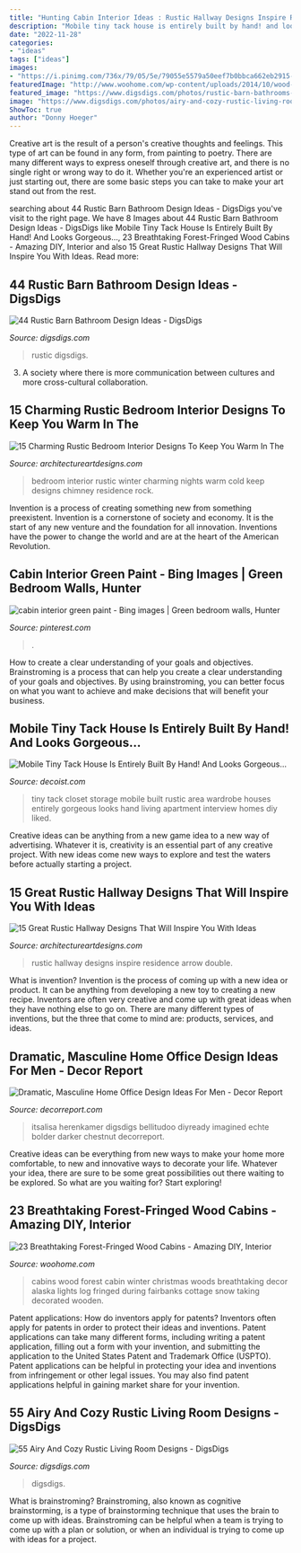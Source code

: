 ```yaml
---
title: "Hunting Cabin Interior Ideas : Rustic Hallway Designs Inspire Residence Arrow Double"
description: "Mobile tiny tack house is entirely built by hand! and looks gorgeous…"
date: "2022-11-28"
categories:
- "ideas"
tags: ["ideas"]
images:
- "https://i.pinimg.com/736x/79/05/5e/79055e5579a50eef7b0bbca662eb2915--cabin-interiors-cabin-ideas.jpg"
featuredImage: "http://www.woohome.com/wp-content/uploads/2014/10/wood-cabin-19.jpg"
featured_image: "https://www.digsdigs.com/photos/rustic-barn-bathrooms-24.jpg"
image: "https://www.digsdigs.com/photos/airy-and-cozy-rustic-living-room-designs-44-554x831.jpg"
ShowToc: true
author: "Donny Hoeger"
---
```



Creative art is the result of a person's creative thoughts and feelings. This type of art can be found in any form, from painting to poetry. There are many different ways to express oneself through creative art, and there is no single right or wrong way to do it. Whether you're an experienced artist or just starting out, there are some basic steps you can take to make your art stand out from the rest.

	

		
searching about 44 Rustic Barn Bathroom Design Ideas - DigsDigs you've visit to the right page. We have 8 Images about 44 Rustic Barn Bathroom Design Ideas - DigsDigs like Mobile Tiny Tack House Is Entirely Built By Hand! And Looks Gorgeous…, 23 Breathtaking Forest-Fringed Wood Cabins - Amazing DIY, Interior and also 15 Great Rustic Hallway Designs That Will Inspire You With Ideas. Read more:
		
    
## 44 Rustic Barn Bathroom Design Ideas - DigsDigs

<img loading=lazy src="https://www.digsdigs.com/photos/rustic-barn-bathrooms-24.jpg" onerror="this.onerror=null;this.src='https://tse4.mm.bing.net/th?id=OIP.Y-A_K9W2m1BB1KgIU65edgAAAA&amp;pid=15.1';" alt="44 Rustic Barn Bathroom Design Ideas - DigsDigs">

_Source: digsdigs.com_

>rustic digsdigs. 

	

3. A society where there is more communication between cultures and more cross-cultural collaboration. 

    
## 15 Charming Rustic Bedroom Interior Designs To Keep You Warm In The

<img loading=lazy src="https://www.architectureartdesigns.com/wp-content/uploads/2014/12/15-Charming-Rustic-Bedroom-Interior-Designs-To-Keep-You-Warm-In-The-Cold-Winter-Nights-267-630x420.jpg" onerror="this.onerror=null;this.src='https://tse1.mm.bing.net/th?id=OIP.iw4UV6F5LCHaXL5zi66xLwHaE8&amp;pid=15.1';" alt="15 Charming Rustic Bedroom Interior Designs To Keep You Warm In The">

_Source: architectureartdesigns.com_

>bedroom interior rustic winter charming nights warm cold keep designs chimney residence rock. 

	

Invention is a process of creating something new from something preexistent. Invention is a cornerstone of society and economy. It is the start of any new venture and the foundation for all innovation. Inventions have the power to change the world and are at the heart of the American Revolution.

    
## Cabin Interior Green Paint - Bing Images | Green Bedroom Walls, Hunter

<img loading=lazy src="https://i.pinimg.com/736x/79/05/5e/79055e5579a50eef7b0bbca662eb2915--cabin-interiors-cabin-ideas.jpg" onerror="this.onerror=null;this.src='https://tse1.mm.bing.net/th?id=OIP.IB6RZsQ9obyvZ8CZyoFT1gAAAA&amp;pid=15.1';" alt="cabin interior green paint - Bing images | Green bedroom walls, Hunter">

_Source: pinterest.com_

>. 

	

How to create a clear understanding of your goals and objectives.
Brainstroming is a process that can help you create a clear understanding of your goals and objectives. By using brainstroming, you can better focus on what you want to achieve and make decisions that will benefit your business.

    
## Mobile Tiny Tack House Is Entirely Built By Hand! And Looks Gorgeous…

<img loading=lazy src="http://cdn.decoist.com/wp-content/uploads/2013/12/savvy-wardrobe-and-storage-area.jpg" onerror="this.onerror=null;this.src='https://tse1.mm.bing.net/th?id=OIP.ORIx8ZAGSYw-A-dzECaWmQHaLI&amp;pid=15.1';" alt="Mobile Tiny Tack House Is Entirely Built By Hand! And Looks Gorgeous…">

_Source: decoist.com_

>tiny tack closet storage mobile built rustic area wardrobe houses entirely gorgeous looks hand living apartment interview homes diy liked. 

	

Creative ideas can be anything from a new game idea to a new way of advertising. Whatever it is, creativity is an essential part of any creative project. With new ideas come new ways to explore and test the waters before actually starting a project.

    
## 15 Great Rustic Hallway Designs That Will Inspire You With Ideas

<img loading=lazy src="https://www.architectureartdesigns.com/wp-content/uploads/2016/09/15-Great-Rustic-Hallway-Designs-That-Will-Inspire-You-With-Ideas-4.jpg" onerror="this.onerror=null;this.src='https://tse3.mm.bing.net/th?id=OIP.WainB6-xbWySwCfDCKxknAHaLH&amp;pid=15.1';" alt="15 Great Rustic Hallway Designs That Will Inspire You With Ideas">

_Source: architectureartdesigns.com_

>rustic hallway designs inspire residence arrow double. 

	

What is invention?
Invention is the process of coming up with a new idea or product. It can be anything from developing a new toy to creating a new recipe. Inventors are often very creative and come up with great ideas when they have nothing else to go on. There are many different types of inventions, but the three that come to mind are: products, services, and ideas.

    
## Dramatic, Masculine Home Office Design Ideas For Men - Decor Report

<img loading=lazy src="http://www.decorreport.com/images/20/07/36af83b82f2571e4bdf1ba233d4c906c.jpg" onerror="this.onerror=null;this.src='https://tse2.mm.bing.net/th?id=OIP.lHoE8yaC95c9dgQMYcFR-QHaJR&amp;pid=15.1';" alt="Dramatic, Masculine Home Office Design Ideas For Men - Decor Report">

_Source: decorreport.com_

>itsalisa herenkamer digsdigs bellitudoo diyready imagined echte bolder darker chestnut decorreport. 

	

Creative ideas can be everything from new ways to make your home more comfortable, to new and innovative ways to decorate your life. Whatever your idea, there are sure to be some great possibilities out there waiting to be explored. So what are you waiting for? Start exploring!

    
## 23 Breathtaking Forest-Fringed Wood Cabins - Amazing DIY, Interior

<img loading=lazy src="http://www.woohome.com/wp-content/uploads/2014/10/wood-cabin-19.jpg" onerror="this.onerror=null;this.src='https://tse1.mm.bing.net/th?id=OIP.tlM6OiNCTtCB3HaF82cDWQHaLH&amp;pid=15.1';" alt="23 Breathtaking Forest-Fringed Wood Cabins - Amazing DIY, Interior">

_Source: woohome.com_

>cabins wood forest cabin winter christmas woods breathtaking decor alaska lights log fringed during fairbanks cottage snow taking decorated wooden. 

	

Patent applications: How do inventors apply for patents?
Inventors often apply for patents in order to protect their ideas and inventions. Patent applications can take many different forms, including writing a patent application, filling out a form with your invention, and submitting the application to the United States Patent and Trademark Office (USPTO). 
Patent applications can be helpful in protecting your idea and inventions from infringement or other legal issues. You may also find patent applications helpful in gaining market share for your invention.

    
## 55 Airy And Cozy Rustic Living Room Designs - DigsDigs

<img loading=lazy src="https://www.digsdigs.com/photos/airy-and-cozy-rustic-living-room-designs-44-554x831.jpg" onerror="this.onerror=null;this.src='https://tse1.mm.bing.net/th?id=OIP.nZ9Ii-lLtJ90hzSmSOwe_wHaLH&amp;pid=15.1';" alt="55 Airy And Cozy Rustic Living Room Designs - DigsDigs">

_Source: digsdigs.com_

>digsdigs. 

	

What is brainstroming?
Brainstroming, also known as cognitive brainstorming, is a type of brainstorming technique that uses the brain to come up with ideas. Brainstroming can be helpful when a team is trying to come up with a plan or solution, or when an individual is trying to come up with ideas for a project.

